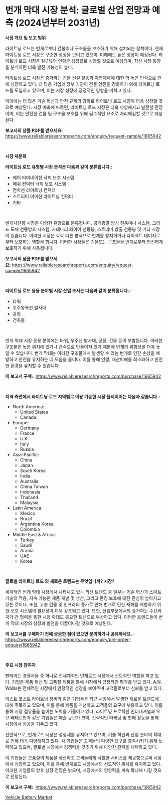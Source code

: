 <p><h1>번개 막대 시장 분석: 글로벌 산업 전망과 예측 (2024년부터 2031년)</h1></p><p><strong>시장 개요 및 보고 범위</strong></p>
<p><p>라이트닝 로드는 번개로부터 건물이나 구조물을 보호하기 위해 설치되는 장치이다. 현재 라이트닝 로드 시장은 꾸준한 성장을 보이고 있으며, 미래에도 높은 성장이 예상된다. 라이트닝 로드 시장은 14.1%의 연평균 성장률로 성장할 것으로 예상되며, 최신 시장 동향을 분석하면 더욱 발전 가능성이 높다.</p><p>라이트닝 로드 시장은 증가하는 건물 건설 활동과 자연재해에 대한 더 높은 인식으로 인해 성장하고 있다. 더 많은 기업과 정부 기관이 건물 안전을 강화하기 위해 라이트닝 로드를 도입하고 있으며, 이는 시장 성장에 긍정적인 영향을 미치고 있다.</p><p>미래에는 더 많은 기술 혁신과 안전 규제의 강화로 라이트닝 로드 시장이 더욱 성장할 것으로 예상된다. 시장 예측에 따르면, 라이트닝 로드 시장은 더욱 다양해지고 발전할 전망이며, 이는 안전한 건물 및 구조물 보호를 위해 필수적인 요소로 자리매김할 것으로 예상된다.</p></p>
<p><strong>보고서의 샘플 PDF를 받으세요:</strong> <a href="https://www.reliableresearchreports.com/enquiry/request-sample/1665942">https://www.reliableresearchreports.com/enquiry/request-sample/1665942</a></p>
<p>&nbsp;</p>
<p><strong>시장 세분화</strong></p>
<p><strong>라이트닝 로드 유형별 시장 분석은 다음과 같이 분류됩니다.:</strong></p>
<p><ul><li>에어 터미네이션 낙뢰 보호 시스템</li><li>메쉬 컨덕터 낙뢰 보호 시스템</li><li>전차선 라이트닝 컨덕터</li><li>스트리머 이미션 라이트닝 컨덕터</li><li>기타</li></ul></p>
<p>&nbsp;</p>
<p><p>번개차단봉 시장은 다양한 유형으로 분류됩니다. 공기종결 방싱 천둥며니 시스템, 그리드 도체 천둥방호 시스템, 카테나리 와이어 천둥봉, 스트리머 방출 천둥봉 및 기타 시장이 있습니다. 이러한 시장은 각각 다른 방식으로 번개를 방지하거나 다이렉트 데미지로부터 보호하는 역할을 합니다. 이러한 시장들은 건물또는 구조물을 번개로부터 안전하게 보호하기 위해 사용됩니다.</p></p>
<p><strong>보고서의 샘플 PDF를 받으세요:</strong>&nbsp;<a href="https://www.reliableresearchreports.com/enquiry/request-sample/1665942">https://www.reliableresearchreports.com/enquiry/request-sample/1665942</a></p>
<p>&nbsp;</p>
<p><strong> 라이트닝 로드 응용 분야별 시장 산업 조사는 다음과 같이 분류됩니다.:</strong></p>
<p><ul><li>타워</li><li>우주왕복선 발사대</li><li>공장</li><li>건축물</li></ul></p>
<p>&nbsp;</p>
<p><p>번개 막대 시장 응용 분야에는 타워, 우주선 발사대, 공장, 건물 등이 포함됩니다. 이러한 구조물은 높은 위치에 있거나 금속으로 만들어져 있기 때문에 번개의 위험성을 더욱 높일 수 있습니다. 번개 막대는 이러한 구조물에서 발생할 수 있는 번개로 인한 손상을 예방하고 안전을 유지하는 데 도움을 줍니다. 이를 통해 인명, 재산피해를 최소화하고 안전한 환경을 유지할 수 있습니다.</p></p>
<p><strong>이 보고서 구매:</strong>&nbsp; <a href="https://www.reliableresearchreports.com/purchase/1665942">https://www.reliableresearchreports.com/purchase/1665942</a></p>
<p>&nbsp;</p>
<p><strong>지역 측면에서 라이트닝 로드 지역별로 이용 가능한 시장 플레이어는 다음과 같습니다.:</strong></p>
<p><ul>
    <li>
        North America:
        <ul>
            <li>United States</li>
            <li>Canada</li>
        </ul>
    </li>
    <li>
        Europe:
        <ul>
            <li>Germany</li>
            <li>France</li>
            <li>U.K.</li>
            <li>Italy</li>
            <li>Russia</li>
        </ul>
    </li>
    <li>
        Asia-Pacific:
        <ul>
            <li>China</li>
            <li>Japan</li>
            <li>South Korea</li>
            <li>India</li>
            <li>Australia</li>
            <li>China Taiwan</li>
            <li>Indonesia</li>
            <li>Thailand</li>
            <li>Malaysia</li>
        </ul>
    </li>
    <li>
        Latin America:
        <ul>
            <li>Mexico</li>
            <li>Brazil</li>
            <li>Argentina Korea</li>
            <li>Colombia</li>
        </ul>
    </li>
    <li>
        Middle East & Africa:
        <ul>
            <li>Turkey</li>
            <li>Saudi</li>
            <li>Arabia</li>
            <li>UAE</li>
            <li>Korea</li>
        </ul>
    </li>
    </ul></p>
<p>&nbsp;</p>
<p><strong>글로벌 라이트닝 로드 의 새로운 트렌드는 무엇입니까? 시장?</strong></p>
<p><p>세계적인 번개 막대 시장에서 나타나고 있는 최신 트렌드 중 일부는 기술 혁신과 스마트 기술의 적용, 지속 가능한 제품 개발 및 생산, 그리고 환경 보호에 대한 관심이 높아지고 있는 것이다. 또한, 고층 건물 및 인프라의 증가로 인해 번개로 인한 재해를 예방하기 위한 보호 시스템의 필요성이 더욱 강조되고 있다. 또한, 산업부문에서의 증가하는 수요와 국가 간 협력을 통한 시장 확대도 중요한 트렌드로 부상하고 있다. 이러한 트렌드들이 번개 막대 시장의 성장과 발전을 이끌어나갈 것으로 예상된다.</p></p>
<p><strong>이 보고서를 구매하기 전에 궁금한 점이 있으면 문의하거나 공유하세요.</strong>- <a href="https://www.reliableresearchreports.com/enquiry/pre-order-enquiry/1665942">https://www.reliableresearchreports.com/enquiry/pre-order-enquiry/1665942</a></p>
<p>&nbsp;</p>
<p><strong>주요 시장 참여자</strong></p>
<p><p>펜테어는 경쟁사들 중 하나로 전세계적인 번개로드 시장에서 선도적인 역할을 하고 있다. 기업은 제품 혁신 및 고품질 제품을 통해 시장에서 긍정적인 평가를 받고 있다. A.N. Wallis는 전체적인 시장에서 안정적인 성장을 보여주며 고객들로부터 신뢰를 받고 있다.</p><p>이스트 코스트 라이트닝 장비와 같은 기업들은 최근 시장에서 발생한 새로운 트렌드에 대해 주목하고 있으며, 이를 통해 제품을 개선하고 고객들의 요구에 부응하고 있다. 이를 통해 시장 점유율을 높이는 노력을 기울이고 있다. 라이트닝 프로텍션 인터내셔널과 오보 베테르만과 같은 기업들은 매출 규모가 크며, 전략적인 마케팅 및 판매 활동을 통해 시장에서 성공을 거두고 있다.</p><p>전반적으로, 번개로드 시장은 성장세를 유지하고 있으며, 기술 혁신과 산업 분야의 확대로 인해 더욱 다양해지고 있다. 각 기업들은 고객들의 다양한 요구를 충족시키기 위해 노력하고 있으며, 글로벌 시장에서 경쟁력을 갖추기 위해 다양한 전략을 채택하고 있다.</p><p>이 기업들은 고품질의 제품을 생산하고 고객들에게 탁월한 서비스를 제공함으로써 시장에서 성장하고 있으며, 이를 통해 번개로드 시장에서의 선도적인 위치를 유지하고 있다. 이러한 기업들의 향후 성장 전망은 밝으며, 시장에서의 영향력을 계속 확대해 나갈 것으로 전망된다.</p></p>
<p><strong>이 보고서 구매:</strong>&nbsp;&nbsp;<a href="https://www.reliableresearchreports.com/purchase/1665942">https://www.reliableresearchreports.com/purchase/1665942</a></p>
<p><p><a href="https://github.com/Sinjinluong3e0awx2m195k76/Market-Research-Report-List-1/blob/main/vehicle-battery-market.md">Vehicle Battery Market</a></p></p>
